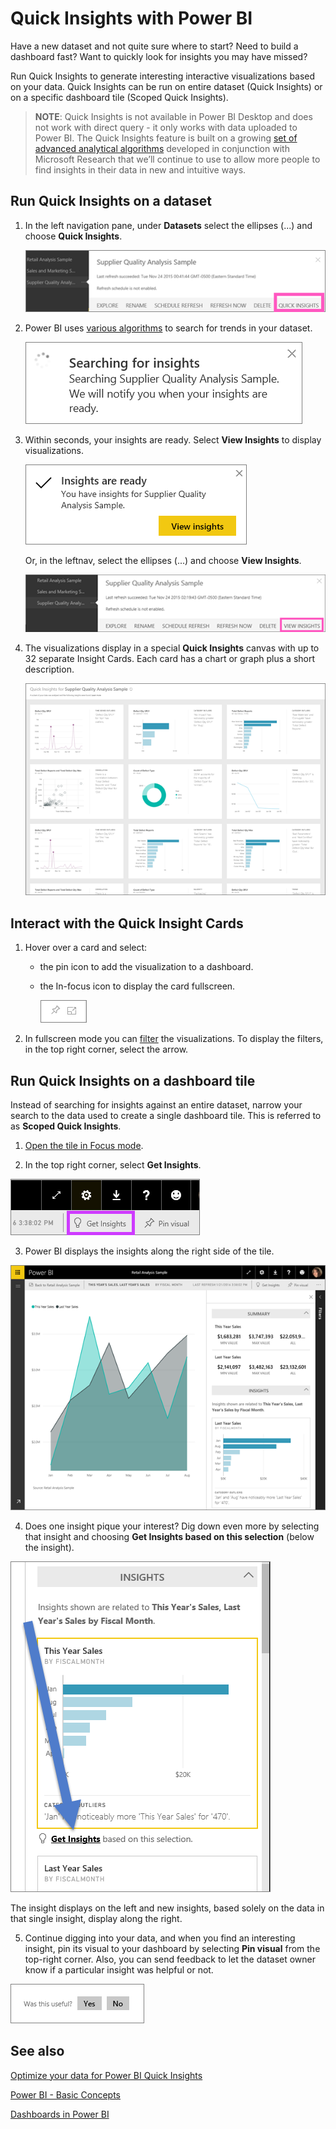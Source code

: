 ﻿<properties
   pageTitle="Quick Insights in Power BI"
   description="Quick Insights with Power BI."
   services="powerbi"
   documentationCenter=""
   authors="mihart"
   manager="mblythe"
   backup=""
   editor=""
   tags=""
   qualityFocus="no"
   qualityDate=""/>

<tags
   ms.service="powerbi"
   ms.devlang="NA"
   ms.topic="article"
   ms.tgt_pltfrm="NA"
   ms.workload="powerbi"
   ms.date="04/29/2016"
   ms.author="mihart"/>


# Quick Insights with Power BI

Have a new dataset and not quite sure where to start?  Need to build a dashboard fast?  Want to quickly look for insights you may have missed?

Run Quick Insights to generate interesting interactive visualizations based on your data. Quick Insights can be run on entire dataset (Quick Insights) or on a specific dashboard tile (Scoped Quick Insights).  

>**NOTE**: Quick Insights is not available in Power BI Desktop and does not work with direct query - it only works with data uploaded to Power BI. The Quick Insights feature is built on a growing [set of advanced analytical algorithms](powerbi-service-auto-insights-types.md) developed in conjunction with Microsoft Research that we’ll continue to use to allow more people to find insights in their data in new and intuitive ways.

## Run Quick Insights on a dataset

1. In the left navigation pane, under **Datasets** select the ellipses (...) and choose **Quick Insights**.

    ![](media/powerbi-service-auto-insights/PBI_AutoInsightsEllipsesl.png)

2. Power BI uses [various algorithms](powerbi-service-auto-insights-types.md) to search for trends in your dataset.

    ![](media/powerbi-service-auto-insights/PBI_AutoInsightsSearching.png)

3. Within seconds, your insights are ready.  Select **View Insights** to display visualizations.

    ![](media/powerbi-service-auto-insights/PBI_AutoInsightSuccess.png)

    Or, in the leftnav, select the ellipses (...) and choose **View Insights**.

    ![](media/powerbi-service-auto-insights/PBI_AutoInsightsEllipsesView.png)

4. The visualizations display in a special **Quick Insights** canvas with up to 32 separate Insight Cards. Each card has a chart or graph plus a short description.

    ![](media/powerbi-service-auto-insights/PBI_AutoInsightsMore.png)

## Interact with the Quick Insight Cards

1. Hover over a card and select:

      - the pin icon to add the visualization to a dashboard.

      - the In-focus icon to display the card fullscreen.

          ![](media/powerbi-service-auto-insights/PBI_hover.png)

2. In fullscreen mode you can [filter](powerbi-service-interact-with-a-report-in-reading-view.md) the visualizations.  To display the filters, in the top right corner, select the arrow.


## Run Quick Insights on a dashboard tile
Instead of searching for insights against an entire dataset, narrow your search to the data used to create a single dashboard tile. This is referred to as **Scoped Quick Insights**.

1. [Open the tile in Focus mode](/powerbi-service-display-dash-in-focus-mode.md).

2. In the top right corner, select **Get Insights**.

  ![](media/powerbi-service-auto-insights/pbi-autoinsights-tile.png)

3. Power BI displays the insights along the right side of the tile.

  ![](media/powerbi-service-auto-insights/pbi-insights-tile.png)

4. Does one insight pique your interest? Dig down even more by selecting that insight and choosing **Get Insights based on this selection** (below the insight).

  ![](media/powerbi-service-auto-insights/pbi-tile-insights.png)

  The insight displays on the left and new insights, based solely on the data in that single insight, display along the right.

5. Continue digging into your data, and when you find an interesting insight, pin its visual to your dashboard by selecting **Pin visual** from the top-right corner. Also, you can send feedback to let the dataset owner know if a particular insight was helpful or not.

  ![](media/powerbi-service-auto-insights/useful.png)


## See also

[Optimize your data for Power BI Quick Insights](powerbi-service-auto-insights-optimize.md)

[Power BI - Basic Concepts](powerbi-service-basic-concepts.md)

[Dashboards in Power BI](powerbi-service-dashboards.md)
